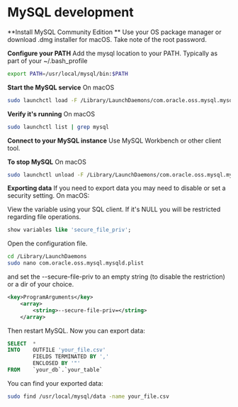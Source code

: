 # MySQL development

**Install MySQL Community Edition **
Use your OS package manager or download .dmg installer for macOS. Take note of the root password.

**Configure your PATH**
Add the mysql location to your PATH. Typically as part of your ~/.bash_profile
```zsh
export PATH=/usr/local/mysql/bin:$PATH
```

**Start the MySQL service**
On macOS
```zsh
sudo launchctl load -F /Library/LaunchDaemons/com.oracle.oss.mysql.mysqld.plist
```

**Verify it's running**
On macOS
```zsh
sudo launchctl list | grep mysql
```

**Connect to your MySQL instance**
Use MySQL Workbench or other client tool.

**To stop MySQL**
On macOS
```zsh
sudo launchctl unload -F /Library/LaunchDaemons/com.oracle.oss.mysql.mysqld.plist
```

**Exporting data**
If you need to export data you may need to disable or set a security setting. On macOS:

View the variable using your SQL client. If it's NULL you will be restricted regarding file operations.
```sql
show variables like 'secure_file_priv';
```

Open the configuration file.
```zsh
cd /Library/LaunchDaemons
sudo nano com.oracle.oss.mysql.mysqld.plist
```
and set the --secure-file-priv to an empty string (to disable the restriction) or a dir of your choice.
```xml
<key>ProgramArguments</key>
    <array>
        <string>--secure-file-priv=</string>
    </array>
```

Then restart MySQL. Now you can export data:
```sql
SELECT  *
INTO    OUTFILE 'your_file.csv'
        FIELDS TERMINATED BY ',' 
        ENCLOSED BY '"'
FROM    `your_db`.`your_table`
```

You can find your exported data:
```zsh
sudo find /usr/local/mysql/data -name your_file.csv
```


